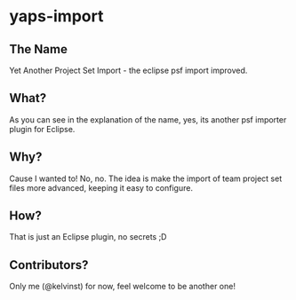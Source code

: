 # yaps-import

## The Name

Yet Another Project Set Import - the eclipse psf import improved.

## What?

As you can see in the explanation of the name, yes, its another psf importer plugin for Eclipse.

## Why?

Cause I wanted to! No, no. The idea is make the import of team project set files more advanced, keeping it easy to configure.

## How?

That is just an Eclipse plugin, no secrets ;D

## Contributors?

Only me (@kelvinst) for now, feel welcome to be another one!
